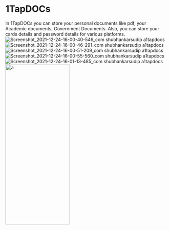 # 1TapDOCs
In 1TapDOCs you can store your personal documents like pdf, your Academic documents, Government Documents. Also, you can store your cards details and  password details for various platforms.
![Screenshot_2021-12-24-16-00-40-546_com shubhankarsudip a1tapdocs](https://user-images.githubusercontent.com/78974094/158559318-bdc767e4-0b00-4cfd-af70-058d97a33c33.jpg)
![Screenshot_2021-12-24-16-00-46-291_com shubhankarsudip a1tapdocs](https://user-images.githubusercontent.com/78974094/158559386-9bdb5c1e-ba1b-44bf-b07f-544d4b3dcff1.jpg)
![Screenshot_2021-12-24-16-00-51-209_com shubhankarsudip a1tapdocs](https://user-images.githubusercontent.com/78974094/158559429-6581698f-081b-42f5-951e-790c54ead63b.jpg)
![Screenshot_2021-12-24-16-00-55-560_com shubhankarsudip a1tapdocs](https://user-images.githubusercontent.com/78974094/158559468-901f83b7-ad96-4f22-a3e4-8edaa5c78839.jpg)
![Screenshot_2021-12-24-16-01-13-485_com shubhankarsudip a1tapdocs](https://user-images.githubusercontent.com/78974094/158559492-903dd6fd-e907-4ce0-b20a-4bc311ce67d4.jpg)
<img src="a.jpg" alt="a" width="200" height="500"/>

